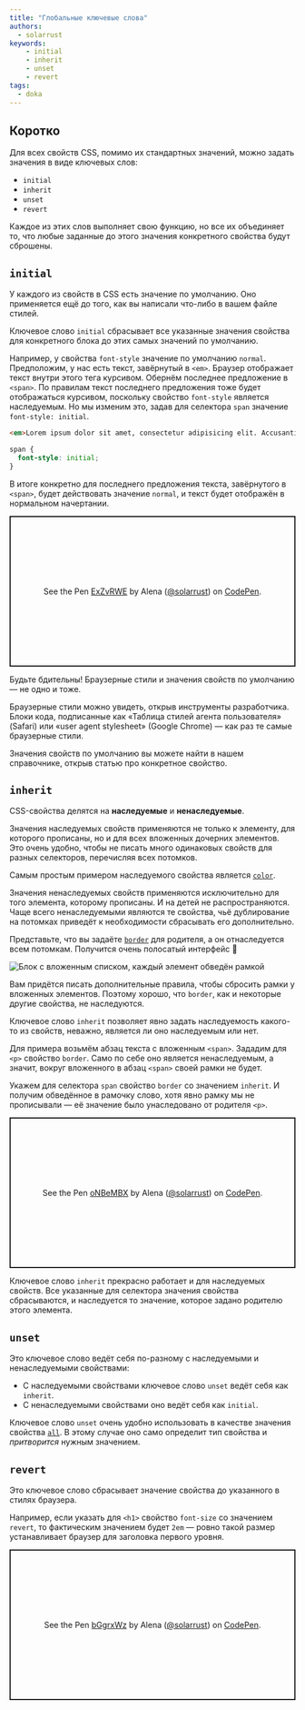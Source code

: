 ```yaml
---
title: "Глобальные ключевые слова"
authors:
  - solarrust
keywords:
    - initial
    - inherit
    - unset
    - revert
tags:
  - doka
---
```


## Коротко

Для всех свойств CSS, помимо их стандартных значений, можно задать значения в виде ключевых слов:

- `initial`
- `inherit`
- `unset`
- `revert`

Каждое из этих слов выполняет свою функцию, но все их объединяет то, что любые заданные до этого значения конкретного свойства будут сброшены.

## `initial`

У каждого из свойств в CSS есть значение по умолчанию. Оно применяется ещё до того, как вы написали что-либо в вашем файле стилей.

Ключевое слово `initial` сбрасывает все указанные значения свойства для конкретного блока до этих самых значений по умолчанию.

Например, у свойства `font-style` значение по умолчанию `normal`. Предположим, у нас есть текст, завёрнутый в `<em>`. Браузер отображает текст внутри этого тега курсивом. Обернём последнее предложение в `<span>`. По правилам текст последнего предложения тоже будет отображаться курсивом, поскольку свойство `font-style` является наследуемым. Но мы изменим это, задав для селектора `span` значение `font-style: initial`.

```html
<em>Lorem ipsum dolor sit amet, consectetur adipisicing elit. Accusantium quis quos soluta officia quod ipsum, molestias tempore blanditiis, earum obcaecati quas nostrum sint explicabo maiores eos in? <span>Unde, dignissimos veniam.</span></em>
```

```css
span {
  font-style: initial;
}
```

В итоге конкретно для последнего предложения текста, завёрнутого в `<span>`, будет действовать значение `normal`, и текст будет отображён в нормальном начертании.

<p class="codepen" data-height="265" data-theme-id="dark" data-default-tab="css,result" data-user="solarrust" data-slug-hash="ExZvRWE" style="height: 265px; box-sizing: border-box; display: flex; align-items: center; justify-content: center; border: 2px solid; margin: 1em 0; padding: 1em;" data-pen-title="ExZvRWE">
  <span>See the Pen <a href="https://codepen.io/solarrust/pen/ExZvRWE">
  ExZvRWE</a> by Alena (<a href="https://codepen.io/solarrust">@solarrust</a>)
  on <a href="https://codepen.io">CodePen</a>.</span>
</p>

Будьте бдительны! Браузерные стили и значения свойств по умолчанию — не одно и тоже.

Браузерные стили можно увидеть, открыв инструменты разработчика. Блоки кода, подписанные как «Таблица стилей агента пользователя» (Safari) или «user agent stylesheet» (Google Chrome) — как раз те самые браузерные стили.

Значения свойств по умолчанию вы можете найти в нашем справочнике, открыв статью про конкретное свойство.

## `inherit`

CSS-свойства делятся на **наследуемые** и **ненаследуемые**.

Значения наследуемых свойств применяются не только к элементу, для которого прописаны, но и для всех вложенных дочерних элементов. Это очень удобно, чтобы не писать много одинаковых свойств для разных селекторов, перечисляя всех потомков.

Самым простым примером наследуемого свойства является [`color`](/css/color).

Значения ненаследуемых свойств применяются исключительно для того элемента, которому прописаны. И на детей не распространяются. Чаще всего ненаследуемыми являются те свойства, чьё дублирование на потомках приведёт к необходимости сбрасывать его дополнительно.

Представьте, что вы задаёте [`border`](/css/border) для родителя, а он отнаследуется всем потомкам. Получится очень полосатый интерфейс 🦓

![Блок с вложенным списком, каждый элемент обведён рамкой](images/inherited-border.png)

Вам придётся писать дополнительные правила, чтобы сбросить рамки у вложенных элементов. Поэтому хорошо, что `border`, как и некоторые другие свойства, не наследуются.

Ключевое слово `inherit` позволяет явно задать наследуемость какого-то из свойств, неважно, является ли оно наследуемым или нет.

Для примера возьмём абзац текста с вложенным `<span>`. Зададим для `<p>` свойство `border`. Само по себе оно является ненаследуемым, а значит, вокруг вложенного в абзац `<span>` своей рамки не будет.

Укажем для селектора `span` свойство `border` со значением `inherit`. И получим обведённое в рамочку слово, хотя явно рамку мы не прописывали — её значение было унаследовано от родителя `<p>`.

<p class="codepen" data-height="265" data-theme-id="dark" data-default-tab="css,result" data-user="solarrust" data-slug-hash="oNBeMBX" style="height: 265px; box-sizing: border-box; display: flex; align-items: center; justify-content: center; border: 2px solid; margin: 1em 0; padding: 1em;" data-pen-title="oNBeMBX">
  <span>See the Pen <a href="https://codepen.io/solarrust/pen/oNBeMBX">
  oNBeMBX</a> by Alena (<a href="https://codepen.io/solarrust">@solarrust</a>)
  on <a href="https://codepen.io">CodePen</a>.</span>
</p>

Ключевое слово `inherit` прекрасно работает и для наследуемых свойств. Все указанные для селектора значения свойства сбрасываются, и наследуется то значение, которое задано родителю этого элемента.

## `unset`

Это ключевое слово ведёт себя по-разному с наследуемыми и ненаследуемыми свойствами:

- С наследуемыми свойствами ключевое слово `unset` ведёт себя как `inherit`.
- С ненаследуемыми свойствами оно ведёт себя как `initial`.

Ключевое слово `unset` очень удобно использовать в качестве значения свойства [`all`](/css/all). В этому случае оно само определит тип свойства и _притворится_ нужным значением.

## `revert`

Это ключевое слово сбрасывает значение свойства до указанного в стилях браузера.

Например, если указать для `<h1>` свойство `font-size` со значением `revert`, то фактическим значением будет `2em` — ровно такой размер устанавливает браузер для заголовка первого уровня.

<p class="codepen" data-height="265" data-theme-id="dark" data-default-tab="css,result" data-user="solarrust" data-slug-hash="bGgrxWz" style="height: 265px; box-sizing: border-box; display: flex; align-items: center; justify-content: center; border: 2px solid; margin: 1em 0; padding: 1em;" data-pen-title="bGgrxWz">
  <span>See the Pen <a href="https://codepen.io/solarrust/pen/bGgrxWz">
  bGgrxWz</a> by Alena (<a href="https://codepen.io/solarrust">@solarrust</a>)
  on <a href="https://codepen.io">CodePen</a>.</span>
</p>
<script async src="https://cpwebassets.codepen.io/assets/embed/ei.js"></script>
